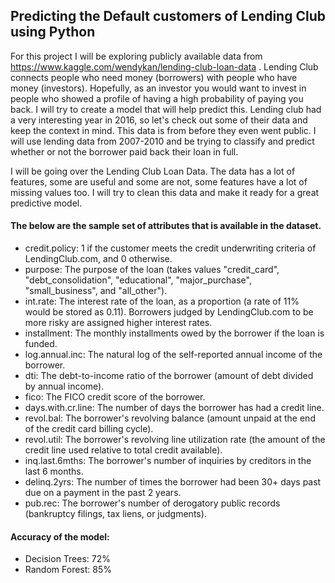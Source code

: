 ## Predicting the Default customers of Lending Club using Python

For this project I will be exploring publicly available data from https://www.kaggle.com/wendykan/lending-club-loan-data . Lending Club connects people who need money (borrowers) with people who have money (investors). Hopefully, as an investor you would want to invest in people who showed a profile of having a high probability of paying you back. I will try to create a model that will help predict this. Lending club had a very interesting year in 2016, so let's check out some of their data and keep the context in mind. This data is from before they even went public. I will use lending data from 2007-2010 and be trying to classify and predict whether or not the borrower paid back their loan in full.

I will be going over the Lending Club Loan Data. The data has a lot of features, some are useful and some are not, some features have a lot of missing values too. I will try to clean this data and make it ready for a great predictive model.

#### The below are the sample set of attributes that is available in the dataset.
* credit.policy: 1 if the customer meets the credit underwriting criteria of LendingClub.com, and 0 otherwise.
* purpose: The purpose of the loan (takes values "credit_card", "debt_consolidation", "educational", "major_purchase", "small_business", and "all_other").
* int.rate: The interest rate of the loan, as a proportion (a rate of 11% would be stored as 0.11). Borrowers judged by LendingClub.com to be more risky are assigned higher interest rates.
* installment: The monthly installments owed by the borrower if the loan is funded.
* log.annual.inc: The natural log of the self-reported annual income of the borrower.
* dti: The debt-to-income ratio of the borrower (amount of debt divided by annual income).
* fico: The FICO credit score of the borrower.
* days.with.cr.line: The number of days the borrower has had a credit line.
* revol.bal: The borrower's revolving balance (amount unpaid at the end of the credit card billing cycle).
* revol.util: The borrower's revolving line utilization rate (the amount of the credit line used relative to total credit available).
* inq.last.6mths: The borrower's number of inquiries by creditors in the last 6 months.
* delinq.2yrs: The number of times the borrower had been 30+ days past due on a payment in the past 2 years.
* pub.rec: The borrower's number of derogatory public records (bankruptcy filings, tax liens, or judgments).

#### Accuracy of the model:
* Decision Trees: 72%
* Random Forest: 85%

